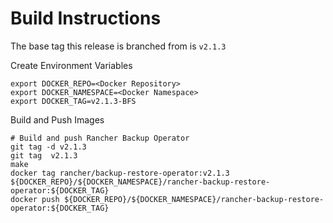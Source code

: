 # Build Instructions

The base tag this release is branched from is `v2.1.3`

Create Environment Variables

```
export DOCKER_REPO=<Docker Repository>
export DOCKER_NAMESPACE=<Docker Namespace>
export DOCKER_TAG=v2.1.3-BFS
```

Build and Push Images

```
# Build and push Rancher Backup Operator
git tag -d v2.1.3
git tag  v2.1.3
make
docker tag rancher/backup-restore-operator:v2.1.3 ${DOCKER_REPO}/${DOCKER_NAMESPACE}/rancher-backup-restore-operator:${DOCKER_TAG}
docker push ${DOCKER_REPO}/${DOCKER_NAMESPACE}/rancher-backup-restore-operator:${DOCKER_TAG}
```
